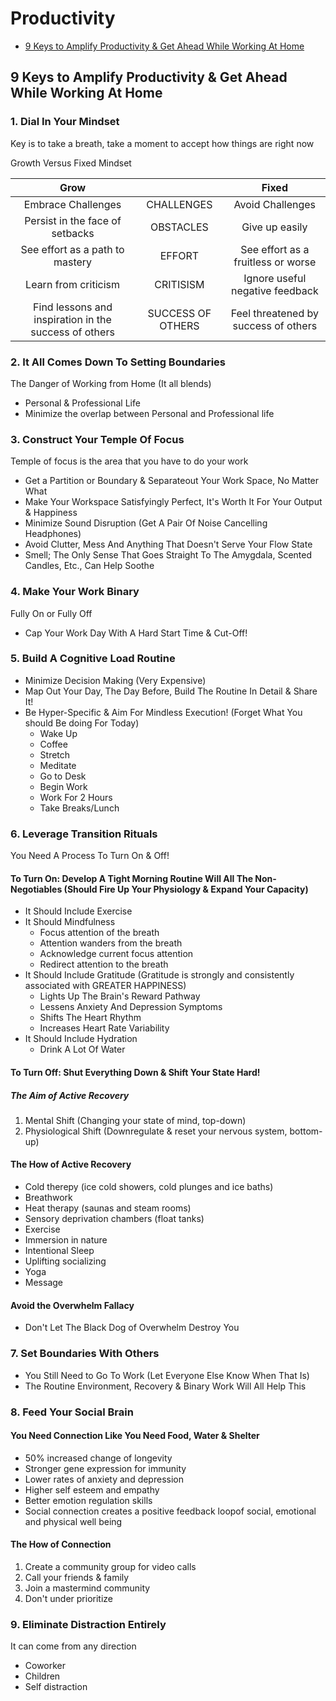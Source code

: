 # Productivity

- [9 Keys to Amplify Productivity & Get Ahead While Working At Home](#9-keys-to-amplify-productivity--get-ahead-while-working-at-home)


## 9 Keys to Amplify Productivity & Get Ahead While Working At Home

### 1. Dial In Your Mindset

Key is to take a breath, take a moment to accept how things are right now

Growth Versus Fixed Mindset

|                         Grow                          |                   |                Fixed                 |
| :---------------------------------------------------: | :---------------: | :----------------------------------: |
|                  Embrace Challenges                   |    CHALLENGES     |           Avoid Challenges           |
|            Persist in the face of setbacks            |     OBSTACLES     |            Give up easily            |
|            See effort as a path to mastery            |      EFFORT       |  See effort as a fruitless or worse  |
|                 Learn from criticism                  |     CRITISISM     |   Ignore useful negative feedback    |
| Find lessons and inspiration in the success of others | SUCCESS OF OTHERS | Feel threatened by success of others |

### 2. It All Comes Down To Setting Boundaries

The Danger of Working from Home (It all blends)

- Personal & Professional Life
- Minimize the overlap between Personal and Professional life

### 3. Construct Your Temple Of Focus

Temple of focus is the area that you have to do your work

- Get a Partition or Boundary & Separateout Your Work Space, No Matter What
- Make Your Workspace Satisfyingly Perfect, It's Worth It For Your Output & Happiness
- Minimize Sound Disruption (Get A Pair Of Noise Cancelling Headphones)
- Avoid Clutter, Mess And Anything That Doesn't Serve Your Flow State
- Smell; The Only Sense That Goes Straight To The Amygdala, Scented Candles, Etc., Can Help Soothe

### 4. Make Your Work Binary

Fully On or Fully Off

- Cap Your Work Day With A Hard Start Time & Cut-Off!

### 5. Build A Cognitive Load Routine

- Minimize Decision Making (Very Expensive)
- Map Out Your Day, The Day Before, Build The Routine In Detail & Share It!
- Be Hyper-Specific & Aim For Mindless Execution! (Forget What You should Be doing For Today)
  - Wake Up
  - Coffee
  - Stretch
  - Meditate
  - Go to Desk
  - Begin Work
  - Work For 2 Hours
  - Take Breaks/Lunch

### 6. Leverage Transition Rituals

You Need A Process To Turn On & Off!

#### To Turn On: Develop A Tight Morning Routine Will All The Non-Negotiables (Should Fire Up Your Physiology & Expand Your Capacity)

- It Should Include Exercise
- It Should Mindfulness
  - Focus attention of the breath
  - Attention wanders from the breath
  - Acknowledge current focus attention
  - Redirect attention to the breath
- It Should Include Gratitude (Gratitude is strongly and consistently associated with GREATER HAPPINESS)
  - Lights Up The Brain's Reward Pathway
  - Lessens Anxiety And Depression Symptoms
  - Shifts The Heart Rhythm
  - Increases Heart Rate Variability
- It Should Include Hydration
  - Drink A Lot Of Water

#### To Turn Off: Shut Everything Down & Shift Your State Hard!

##### The Aim of Active Recovery

1. Mental Shift (Changing your state of mind, top-down)
2. Physiological Shift (Downregulate & reset your nervous system, bottom-up)

#### The How of Active Recovery

- Cold therepy (ice cold showers, cold plunges and ice baths)
- Breathwork
- Heat therapy (saunas and steam rooms)
- Sensory deprivation chambers (float tanks)
- Exercise
- Immersion in nature
- Intentional Sleep
- Uplifting socializing
- Yoga
- Message

#### Avoid the Overwhelm Fallacy

- Don't Let The Black Dog of Overwhelm Destroy You

### 7. Set Boundaries With Others

- You Still Need to Go To Work (Let Everyone Else Know When That Is)
- The Routine Environment, Recovery & Binary Work Will All Help This

### 8. Feed Your Social Brain

#### You Need Connection Like You Need Food, Water & Shelter

- 50% increased change of longevity
- Stronger gene expression for immunity
- Lower rates of anxiety and depression
- Higher self esteem and empathy
- Better emotion regulation skills
- Social connection creates a positive feedback loopof social, emotional and physical well being

#### The How of Connection

1. Create a community group for video calls
2. Call your friends & family
3. Join a mastermind community
4. Don't under prioritize

### 9. Eliminate Distraction Entirely

It can come from any direction

- Coworker
- Children
- Self distraction
